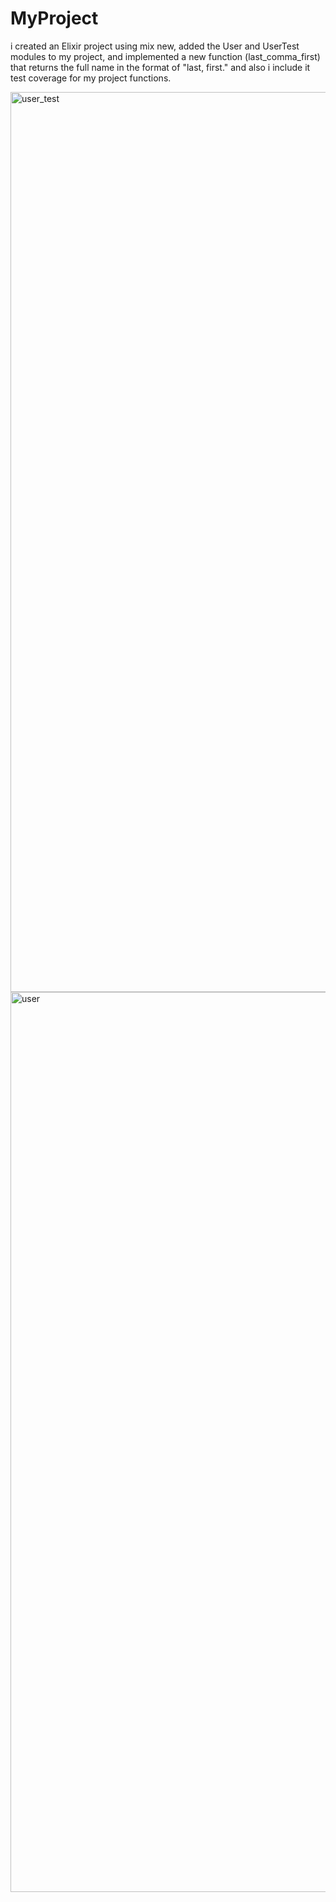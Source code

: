 # MyProject
i created an Elixir project using mix new, added the User and UserTest modules to my project, and implemented a new function (last_comma_first) that returns the full name in the format of "last, first." and also i include it test coverage for my project functions.


<img width="1440" alt="user_test" src="https://github.com/Abo5/MyProject/assets/40110835/f30070bd-36da-4169-a39c-162133cf27fa">


<img width="1440" alt="user" src="https://github.com/Abo5/MyProject/assets/40110835/b311329e-6603-447e-bcca-4b1a885091e8">
